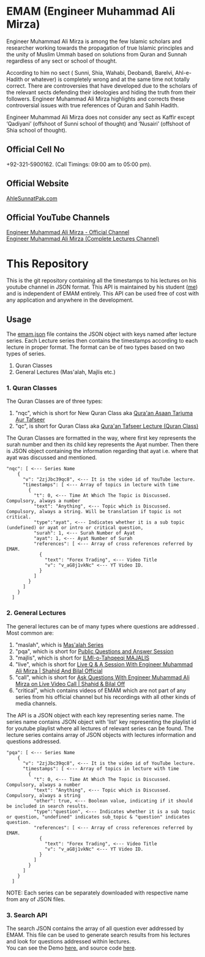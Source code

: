# EMAM (Engineer Muhammad Ali Mirza)

Engineer Muhammad Ali Mirza is among the few Islamic scholars and researcher working towards the propagation of true Islamic principles and the unity of Muslim Ummah based on solutions from Quran and Sunnah regardless of any sect or school of thought.

According to him no sect ( Sunni, Shia, Wahabi, Deobandi, Barelvi, Ahl-e-Hadith or whatever) is completely wrong and at the same time not totally correct. There are controversies that have developed due to the scholars of the relevant sects defending their ideologies and hiding the truth from their followers. Engineer Muhammad Ali Mirza highlights and corrects these controversial issues with true references of Quran and Sahih Hadith.

Engineer Muhammad Ali Mirza does not consider any sect as Kaffir except ‘Qadiyani’ (offshoot of Sunni school of thought) and ‘Nusairi’ (offshoot of Shia school of thought).

## Official Cell No

+92-321-5900162. (Call Timings: 09:00 am to 05:00 pm).

## Official Website

[AhleSunnatPak.com](https://www.AhleSunnatPak.com)

## Official YouTube Channels

[Engineer Muhammad Ali Mirza - Official Channel](https://www.youtube.com/user/EngineerMuhammadAliM)  
[Engineer Muhammad Ali Mirza (Complete Lectures Channel)](https://www.youtube.com/user/EngrMuhammadAliMirza)

# This Repository

This is the git repository containing all the timestamps to his lectures on his youtube channel in JSON format. This API is maintained by his student ([me](https://github.com/waleedbutt98)) and is independent of EMAM entirely. This API can be used free of cost with any application and anywhere in the development.

## Usage

The [emam.json](https://github.com/waleedbutt98/EMAM/blob/master/emam.json) file contains the JSON object with keys named after lecture series. Each Lecture series then contains the timestamps according to each lecture in proper format. The format can be of two types based on two types of series.

1. Quran Classes
2. General Lectures (Mas'alah, Majlis etc.)

### 1. Quran Classes

The Quran Classes are of three types:

1. "nqc", which is short for New Quran Class aka [Qura'an Asaan Tarjuma Aur Tafseer](https://www.youtube.com/playlist?list=PLdC3g7t1lPKQIyoPcakbDO3H4Q-BGMpWK)
2. "qc", is short for Quran Class aka [Qura'an Tafseer Lecture (Quran Class)](https://www.youtube.com/playlist?list=PLdC3g7t1lPKTHaO-_ZE04Z9h90oye14t-)

The Quran Classes are formatted in the way, where first key represents the surah number and then its child key represents the Ayat number. Then there is JSON object containing the information regarding that ayat i.e. where that ayat was discussed and mentioned.

```
"nqc": [ <--- Series Name
    { 
      "v": "2zjJbc39qc8", <--- It is the video id of YouTube lecture.
      "timestamps": [ <--- Array of topics in lecture with time
        {
          "t": 0, <--- Time At Which The Topic is Discussed. Compulsory, always a number
          "text": "Anything", <--- Topic which is Discussed. Compulsory, always a string. Will be translation if topic is not critical.
          "type":"ayat", <--- Indicates whether it is a sub topic (undefined) or ayat or intro or critical question,
          "surah": 1, <--- Surah Number of Ayat
          "ayat": 1, <--- Ayat Number of Surah
          "references": [ <--- Array of cross references referred by EMAM.
            {
              "text": "Forex Trading", <--- Video Title
              "v": "v_aG8j1vkNc" <--- YT Video ID.
            }
          ]
        }
      ]
    }
  ]
```

### 2. General Lectures

The general lectures can be of many types where questions are addressed . Most common are:

1. "maslah", which is [Mas'alah Series](https://www.youtube.com/playlist?list=PLdC3g7t1lPKQlQo-qSiTsUbb5Fmv6Whm5)
2. "pqa", which is short for [Public Questions and Answer Session](https://www.youtube.com/playlist?list=PLdC3g7t1lPKQPhJmuzpIRyd2TaFVda5ov)
3. "majlis", which is short for [ILMI-o-Tahqeeqi MAJALIS](https://www.youtube.com/playlist?list=PLdC3g7t1lPKR9C6k-mu8YZY5CYYdmPT9m)
4. "live", which is short for [Live Q & A Session With Engineer Muhammad Ali Mirza | Shahid And Bilal Official](https://www.youtube.com/playlist?list=PLdC3g7t1lPKS_Er5szzZdrNK0SUVFLDtO)
5. "call", which is short for [Ask Questions  With Engineer Muhammad Ali Mirza on Live Video Call | Shahid & Bilal Off](https://www.youtube.com/playlist?list=PLdC3g7t1lPKQax6h7riJCvcVxJXE4nKEf)
6. "critical", which contains videos of EMAM which are not part of any series from his official channel but his recordings with all other kinds of media channels.


The API is a JSON object with each key representing series name. The series name contains JSON object with 'list' key representing the playlist id for youtube playlist where all lectures of relevant series can be found. The lecture series contains array of JSON objects with lectures information and questions addressed.

```
"pqa": [ <--- Series Name
    { 
      "v": "2zjJbc39qc8", <--- It is the video id of YouTube lecture.
      "timestamps": [ <--- Array of topics in lecture with time
        {
          "t": 0, <--- Time At Which The Topic is Discussed. Compulsory, always a number
          "text": "Anything", <--- Topic which is Discussed. Compulsory, always a string
          "other": true, <--- Boolean value, indicating if it should be included in search results.
          "type":"question", <--- Indicates whether it is a sub topic or question, "undefined" indicates sub_topic & "question" indicates question.
          "references": [ <--- Array of cross references referred by EMAM.
            {
              "text": "Forex Trading", <--- Video Title
              "v": "v_aG8j1vkNc" <--- YT Video ID.
            }
          ]
        }
      ]
    }
  ]
```  
NOTE: Each series can be separately downloaded with respective name from any of JSON files.

### 3. Search API  

The search JSON contains the array of all question ever addressed by EMAM. This file can be used to generate search results from his lectures and look for questions addressed within lectures.  
You can see the Demo [here.](https://askemam.web.app/) and source code [here](https://github.com/waleedbutt98/askemam).